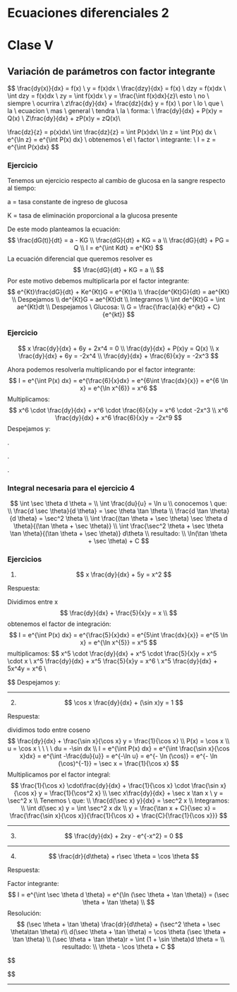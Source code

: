 # Ecuaciones diferenciales 2

# Clase V



## Variación de parámetros con factor integrante

$$
\frac{dy(x)}{dx} = f(x) \\
y = f(x)dx \\
 \frac{dzy}{dx} = f(x) \\
dzy = f(x)dx \\
\int dzy = f(x)dx \\
zy = \int f(x)dx \\
y = \frac{\int f(x)dx}{z}\\
esto \ no \ siempre \ ocurrira \\
z\frac{dy}{dx} + \frac{dz}{dx} y = f(x) \\
por \ lo  \ que \ la \ ecuacion \ mas \ general \ tendra \ la \ forma: \\
\frac{dy}{dx} + P(x)y = Q(x) \\
Z\frac{dy}{dx} + zP(x)y = zQ(x)\\

\frac{dz}{z} = p(x)dx\\
\int \frac{dz}{z} = \int P(x)dx\\
\ln z = \int P(x) dx \\
e^{\ln z} = e^{\int P(x) dx} \\
obtenemos \ el \ factor \ integrante: \\
I = z = e^{\int P(x)dx}
$$



### Ejercicio 

Tenemos un ejercicio respecto al cambio de glucosa en la sangre respecto al tiempo:

a = tasa constante de ingreso de glucosa

K = tasa de eliminación proporcional a la glucosa presente

De este modo planteamos la ecuación:
$$
\frac{dG(t)}{dt} = a - KG \\
\frac{dG}{dt} + KG = a \\
\frac{dG}{dt} + PG = Q \\
I = e^{\int Kdt} = e^{Kt}
$$
La ecuación diferencial que queremos resolver es 
$$
\frac{dG}{dt} + KG = a \\
$$
Por este motivo debemos multiplicarla por el factor integrante:
$$
e^{Kt}\frac{dG}{dt} + Ke^{Kt}G = e^{Kt}a \\
\frac{de^{Kt}G}{dt} = ae^{Kt} \\
Despejamos \\
de^{Kt}G = ae^{Kt}dt \\
Integramos \\
\int de^{Kt}G = \int ae^{Kt}dt \\
Despejamos \ Glucosa: \\
G = \frac{\frac{a}{k} e^{kt} + C}{e^{kt}}
$$

### Ejercicio

$$
x \frac{dy}{dx} + 6y + 2x^4 = 0 \\
\frac{dy}{dx} + P(x)y = Q(x) \\
x \frac{dy}{dx} + 6y = -2x^4 \\
\frac{dy}{dx} + \frac{6}{x}y = -2x^3
$$

Ahora podemos resolverla multiplicando por el factor integrante:
$$
I = e^{\int P(x) dx} = e^{\frac{6}{x}dx} = e^{6\int \frac{dx}{x}} = e^{6 \ln x} = e^{\ln x^{6}} = x^6
$$
Multiplicamos:
$$
x^6 \cdot \frac{dy}{dx} + x^6 \cdot \frac{6}{x}y = x^6 \cdot -2x^3 \\
x^6  \frac{dy}{dx} + x^6 \frac{6}{x}y =  -2x^9
$$
Despejamos y:

.

.

.

### Integral necesaria para el ejercicio 4

$$
\int \sec \theta d \theta = \\
\int \frac{du}{u} = \ln u \\
conocemos \ que: \\
\frac{d \sec \theta}{d \theta} = \sec \theta \tan \theta \\
\frac{d \tan \theta}{d \theta} = \sec^2 \theta \\
\int \frac{(tan \theta + \sec \theta) \sec \theta d \theta}{(\tan \theta + \sec \theta)} \\
\int \frac{\sec^2 \theta + \sec \theta \tan \theta}{(\tan \theta + \sec \theta)} d\theta \\
resultado: \\
\ln(\tan \theta + \sec \theta) + C
$$





### Ejercicios

1. $$
   x \frac{dy}{dx} + 5y = x^2
   $$

Respuesta:

Dividimos entre x
$$
\frac{dy}{dx} + \frac{5}{x}y = x \\
$$
obtenemos el factor de integración:
$$
I = e^{\int P(x) dx} = e^{\frac{5}{x}dx} = e^{5\int \frac{dx}{x}} = e^{5 \ln x} = e^{\ln x^{5}} = x^5
$$
multiplicamos:
$$
x^5 \cdot \frac{dy}{dx} + x^5 \cdot \frac{5}{x}y = x^5 \cdot x \\
x^5  \frac{dy}{dx} + x^5 \frac{5}{x}y = x^6 \\
x^5  \frac{dy}{dx} + 5x^4y = x^6 \\
$$
Despejamos y:





-------------------------------------------------------------

2. $$
   \cos x \frac{dy}{dx} + (\sin x)y = 1
   $$

Respuesta:

dividimos todo entre coseno
$$
\frac{dy}{dx} + \frac{\sin x}{\cos x} y = \frac{1}{\cos x} \\
P(x) = \cos x \\
u = \cos x \ \ \ \ du = -\sin dx \\
I = e^{\int P(x) dx} = e^{\int \frac{\sin x}{\cos x}dx} = e^{\int -\frac{du}{u}} = e^{-\ln u} = e^{- \ln (\cos)} = e^{- \ln (\cos)^{-1}} = \sec x = \frac{1}{\cos x}
$$
Multiplicamos por el factor integral:
$$
\frac{1}{\cos x} \cdot\frac{dy}{dx} + \frac{1}{\cos x} \cdot \frac{\sin x}{\cos x} y =  \frac{1}{\cos^2 x} \\
\sec x\frac{dy}{dx} + \sec x \tan x \ y =  \sec^2 x \\
Tenemos \ que: \\
\frac{d(\sec x) y}{dx} = \sec^2 x \\
Integramos: \\
\int d(\sec x) y = \int \sec^2 x dx \\
y = \frac{\tan x + C}{\sec x} = \frac{\frac{\sin x}{\cos x}}{\frac{1}{\cos x} + \frac{C}{\frac{1}{\cos x}}}
$$




-------------------------------------------------------------------------------------------------------------------------------------

3. $$
   \frac{dy}{dx} + 2xy - e^{-x^2} = 0
   $$

   





------------------------------------------------------------------------------------------------------------------

4. $$
   \frac{dr}{d\theta} + r\sec \theta = \cos \theta
   $$

Respuesta:

Factor integrante:
$$
I = e^{\int \sec \theta d \theta} = e^{\ln (\sec \theta + \tan \theta)} = (\sec \theta + \tan \theta) \\
$$
Resolución:
$$
(\sec \theta + \tan \theta) \frac{dr}{d\theta} + (\sec^2 \theta + \sec \theta\tan \theta) r\\
 d(\sec \theta + \tan \theta) = \cos \theta (\sec \theta + \tan \theta) \\
 (\sec \theta + \tan \theta)r = \int (1 + \sin \theta)d \theta = \\
 resultado: \\
 \theta - \cos \theta + C
$$

$$

$$




---------------------------------------------------------------------------